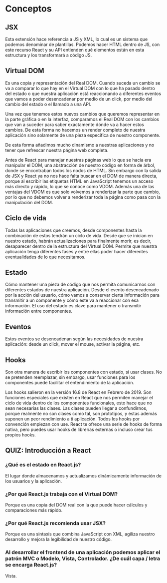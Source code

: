 # Conceptos
## JSX
Esta extensión hace referencia a JS y XML, lo cual es un sistema que podemos denominar de plantillas. Podemos hacer HTML dentro de JS, con este recurso React y su API entienden qué elementos están en esta estructura y los transformará a código JS.

## Virtual DOM
Es una copia y representación del Real DOM. Cuando suceda un cambio se va a comparar lo que hay en el Virtual DOM con lo que ha pasado dentro del estado o que nuestra aplicación está reaccionando a diferentes eventos que vamos a poder desencadenar por medio de un click, por medio del cambio del estado o el llamado a una API. 


Una vez que tenemos estos nuevos cambios que queremos representar en la parte gráfica o en la interfaz, comparamos el Real DOM con los cambios que van a suceder para saber exactamente dónde va a hacer estos cambios. De esta forma no hacemos un render completo de nuestra aplicación sino solamente de una pieza específica de nuestro componente.

De esta forma añadimos mucho dinamismo a nuestras aplicaciones y no tener que refrescar nuestra página web completa.

Antes de React para manejar nuestras páginas web lo que se hacía era manipular el DOM, una abstracción de nuestro código en forma de árbol, donde se encontraban todos los nodos de HTML. Sin embargo con la salida de JSX y React ya no nos hace falta buscar en el DOM de manera directa, porque al escribir las etiquetas HTML en JavaScript tenemos un acceso más directo y rápido, lo que se conoce como VDOM. Además una de las ventajas del VDOM es que solo volvemos a renderizar la parte que cambio, por lo que no debemos volver a renderizar toda la página como pasa con la manipulación del DOM.

## Ciclo de vida
Todas las aplicaciones que creemos, desde componentes hasta la combinación de estos tendrán un ciclo de vida. Desde que se inician en nuestro estado, habrán actualizaciones para finalmente morir, es decir, desaparecer dentro de la estructura del Virtual DOM.
Permite que nuestra aplicación tenga diferentes fases y entre ellas poder hacer diferentes eventualidades de lo que necesitamos.

## Estado
Cómo mantener una pieza de código que nos permita comunicarnos con diferentes estados de nuestra aplicación. Desde el evento desencadenado por la acción del usuario, cómo vamos a conservar cierta información para transmitir a un componente y cómo este va a reaccionar con esa información.
El uso del estado es clave para mantener o transmitir información entre componentes.

## Eventos
Estos eventos se desencadenan según las necesidades de nuestra aplicación: desde un click, mover el mouse, activar la página, etc.

## Hooks
Son otra manera de escribir los componentes con estado, si usar clases. No se pretenden reemplazar, sin embargo, usar funciones para los componentes puede facilitar el entendimiento de la aplicación.

Los hooks salieron en la versión 16.8 de React en Febrero de 2019. Son funciones especiales que existen en React que nos permiten manejar el ciclo de vida dentro de los componentes funcionales, esto hace que no sean necesarias las clases. Las clases pueden llegar a confundirnos, porque realmente no son clases como tal, son prototipos, y éstas además suponen un peor rendimiento a ti aplicación. Todos los hooks por convención empiezan con use. React te ofrece una serie de hooks de forma nativa, pero puedes usar hooks de librerías externas o incluso crear tus propios hooks.

## QUIZ: Introducción a React

### ¿Qué es el estado en React.js?
El lugar donde almacenamos y actualizamos dinámicamente información de los usuarios y la aplicación.

### ¿Por qué React.js trabaja con el Virtual DOM?
Porque es una copia del DOM real con la que puede hacer cálculos y comparaciones más rápido.

### ¿Por qué React.js recomienda usar JSX?
Porque es una sintaxis que combina JavaScript con XML, agiliza nuestro desarrollo y mejora la legibilidad de nuestro código.

### Al desarrollar el frontend de una aplicación podemos aplicar el patrón MVC o Modelo, Vista, Controlador. ¿De cuál capa / letra se encarga React.js?
Vista.
